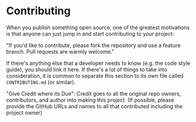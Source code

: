 # Contributing

When you publish something open source, one of the greatest motivations is that
anyone can just jump in and start contributing to your project:

"If you'd like to contribute, please fork the repository and use a feature
branch. Pull requests are warmly welcome."

If there's anything else that a developer needs to know (e.g. the code style
guide), you should link it here. If there's a lot of things to take into
consideration, it is common to separate this section to its own file called
`CONTRIBUTING.md` (or similar).

"Give Credit where its Due": Credit goes to all the original repo owners, contributors, and author into making this project.
(If possible, please provide the GitHub URLs and names to all that contributed including the project owner)